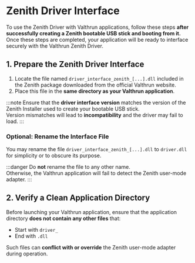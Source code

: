 # Zenith Driver Interface

To use the Zenith Driver with Valthrun applications, follow these steps **after successfully creating a Zenith bootable USB stick and booting from it.**
Once these steps are completed, your application will be ready to interface securely with the Valthrun Zenith Driver.

## 1. Prepare the Zenith Driver Interface

1. Locate the file named `driver_interface_zenith_[...].dll` included in the Zenith package downloaded from the official Valthrun website.  
2. Place this file in the **same directory as your Valthrun application**.

:::note
Ensure that the **driver interface version** matches the version of the Zenith Installer used to create your bootable USB stick.  
Version mismatches will lead to **incompatibility** and the driver may fail to load.
:::

### Optional: Rename the Interface File

You may rename the file `driver_interface_zenith_[...].dll` to `driver.dll` for simplicity or to obscure its purpose.

:::danger
Do **not** rename the file to any other name.  
Otherwise, the Valthrun application will fail to detect the Zenith user-mode adapter.
:::

## 2. Verify a Clean Application Directory

Before launching your Valthrun application, ensure that the application directory **does not contain any other files** that:

- Start with `driver_`  
- End with `.dll`

Such files can **conflict with or override** the Zenith user-mode adapter during operation.
